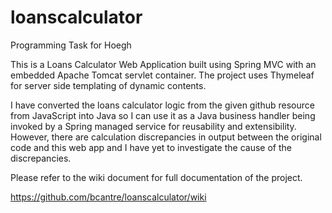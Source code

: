 # loanscalculator
Programming Task for Hoegh

This is a Loans Calculator Web Application built using Spring MVC with an embedded Apache Tomcat servlet container. The project uses Thymeleaf for server side templating of dynamic contents.

I have converted the loans calculator logic from the given github resource from JavaScript into Java so I can use it as a Java business handler being invoked by a Spring managed service for reusability and extensibility. However, there are calculation discrepancies in output between the original code and this web app and I have yet to investigate the cause of the discrepancies.

Please refer to the wiki document for full documentation of the project.

https://github.com/bcantre/loanscalculator/wiki
